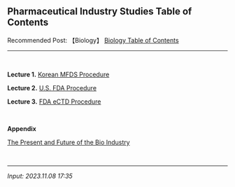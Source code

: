 ## **Pharmaceutical Industry Studies Table of Contents**

Recommended Post: 【Biology】 [Biology Table of Contents](https://jb243.github.io/pages/1457)

---

<br>

**Lecture 1.** [Korean MFDS Procedure](https://jb243.github.io/pages/2143)

**Lecture 2.** [U.S. FDA Procedure](https://jb243.github.io/pages/2135)

**Lecture 3.** [FDA eCTD Procedure](https://jb243.github.io/pages/2149)

<br>

**Appendix**

[The Present and Future of the Bio Industry](https://jb243.github.io/pages/2411)

<br>

---

_Input: 2023.11.08 17:35_